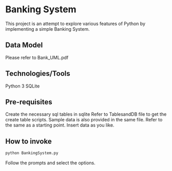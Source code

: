 # Banking System

This project is an attempt to explore various features of Python by implementing a simple Banking System.

## Data Model

Please refer to Bank_UML.pdf

## Technologies/Tools

Python 3
SQLite

## Pre-requisites

Create the necessary sql tables in sqlite
Refer to TablesandDB file to get the create table scripts.
Sample data is also provided in the same file. Refer to the same as a starting point.
Insert data as you like.


## How to invoke

```bash
python BankingSystem.py
```

Follow the prompts and select the options.
